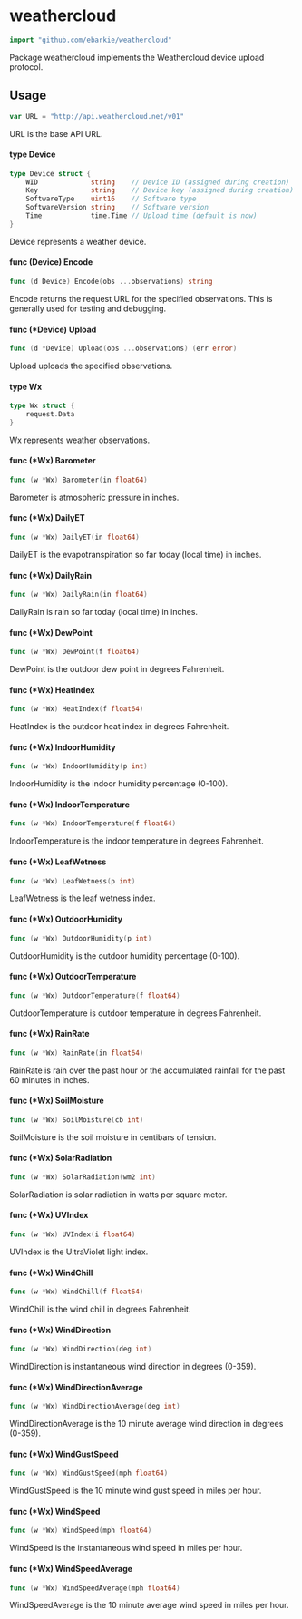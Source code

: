 # weathercloud

```go
import "github.com/ebarkie/weathercloud"
```

Package weathercloud implements the Weathercloud device upload protocol.

## Usage

```go
var URL = "http://api.weathercloud.net/v01"
```
URL is the base API URL.

#### type Device

```go
type Device struct {
	WID             string    // Device ID (assigned during creation)
	Key             string    // Device key (assigned during creation)
	SoftwareType    uint16    // Software type
	SoftwareVersion string    // Software version
	Time            time.Time // Upload time (default is now)
}
```

Device represents a weather device.

#### func (Device) Encode

```go
func (d Device) Encode(obs ...observations) string
```
Encode returns the request URL for the specified observations. This is generally
used for testing and debugging.

#### func (*Device) Upload

```go
func (d *Device) Upload(obs ...observations) (err error)
```
Upload uploads the specified observations.

#### type Wx

```go
type Wx struct {
	request.Data
}
```

Wx represents weather observations.

#### func (*Wx) Barometer

```go
func (w *Wx) Barometer(in float64)
```
Barometer is atmospheric pressure in inches.

#### func (*Wx) DailyET

```go
func (w *Wx) DailyET(in float64)
```
DailyET is the evapotranspiration so far today (local time) in inches.

#### func (*Wx) DailyRain

```go
func (w *Wx) DailyRain(in float64)
```
DailyRain is rain so far today (local time) in inches.

#### func (*Wx) DewPoint

```go
func (w *Wx) DewPoint(f float64)
```
DewPoint is the outdoor dew point in degrees Fahrenheit.

#### func (*Wx) HeatIndex

```go
func (w *Wx) HeatIndex(f float64)
```
HeatIndex is the outdoor heat index in degrees Fahrenheit.

#### func (*Wx) IndoorHumidity

```go
func (w *Wx) IndoorHumidity(p int)
```
IndoorHumidity is the indoor humidity percentage (0-100).

#### func (*Wx) IndoorTemperature

```go
func (w *Wx) IndoorTemperature(f float64)
```
IndoorTemperature is the indoor temperature in degrees Fahrenheit.

#### func (*Wx) LeafWetness

```go
func (w *Wx) LeafWetness(p int)
```
LeafWetness is the leaf wetness index.

#### func (*Wx) OutdoorHumidity

```go
func (w *Wx) OutdoorHumidity(p int)
```
OutdoorHumidity is the outdoor humidity percentage (0-100).

#### func (*Wx) OutdoorTemperature

```go
func (w *Wx) OutdoorTemperature(f float64)
```
OutdoorTemperature is outdoor temperature in degrees Fahrenheit.

#### func (*Wx) RainRate

```go
func (w *Wx) RainRate(in float64)
```
RainRate is rain over the past hour or the accumulated rainfall for the past 60
minutes in inches.

#### func (*Wx) SoilMoisture

```go
func (w *Wx) SoilMoisture(cb int)
```
SoilMoisture is the soil moisture in centibars of tension.

#### func (*Wx) SolarRadiation

```go
func (w *Wx) SolarRadiation(wm2 int)
```
SolarRadiation is solar radiation in watts per square meter.

#### func (*Wx) UVIndex

```go
func (w *Wx) UVIndex(i float64)
```
UVIndex is the UltraViolet light index.

#### func (*Wx) WindChill

```go
func (w *Wx) WindChill(f float64)
```
WindChill is the wind chill in degrees Fahrenheit.

#### func (*Wx) WindDirection

```go
func (w *Wx) WindDirection(deg int)
```
WindDirection is instantaneous wind direction in degrees (0-359).

#### func (*Wx) WindDirectionAverage

```go
func (w *Wx) WindDirectionAverage(deg int)
```
WindDirectionAverage is the 10 minute average wind direction in degrees (0-359).

#### func (*Wx) WindGustSpeed

```go
func (w *Wx) WindGustSpeed(mph float64)
```
WindGustSpeed is the 10 minute wind gust speed in miles per hour.

#### func (*Wx) WindSpeed

```go
func (w *Wx) WindSpeed(mph float64)
```
WindSpeed is the instantaneous wind speed in miles per hour.

#### func (*Wx) WindSpeedAverage

```go
func (w *Wx) WindSpeedAverage(mph float64)
```
WindSpeedAverage is the 10 minute average wind speed in miles per hour.
